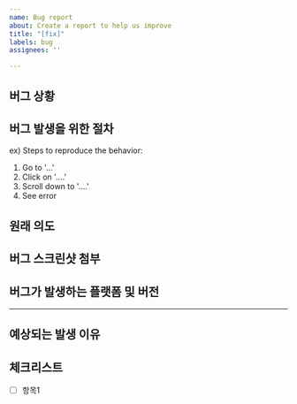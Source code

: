 ```yaml
---
name: Bug report
about: Create a report to help us improve
title: "[fix]"
labels: bug
assignees: ''

---
```


## 버그 상황

## 버그 발생을 위한 절차
ex) Steps to reproduce the behavior:
1. Go to '...'
2. Click on '....'
3. Scroll down to '....'
4. See error

## 원래 의도

## 버그 스크린샷 첨부

## 버그가 발생하는 플랫폼 및 버전

<hr>

## 예상되는 발생 이유

## 체크리스트
- [ ] 항목1
